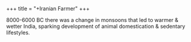 +++
title = "+Iranian Farmer"
+++

8000-6000 BC there was a change in monsoons that led to warmer & wetter India, sparking development of animal domestication & sedentary lifestyles.